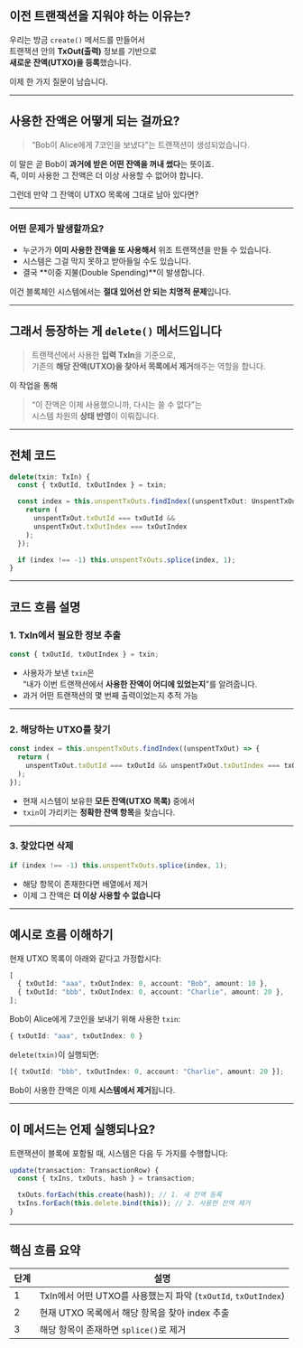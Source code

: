 ## 이전 트랜잭션을 지워야 하는 이유는?

우리는 방금 `create()` 메서드를 만들어서  
트랜잭션 안의 **TxOut(출력)** 정보를 기반으로  
**새로운 잔액(UTXO)을 등록**했습니다.

이제 한 가지 질문이 남습니다.

---

## 사용한 잔액은 어떻게 되는 걸까요?

> “Bob이 Alice에게 7코인을 보냈다”는 트랜잭션이 생성되었습니다.

이 말은 곧 Bob이 **과거에 받은 어떤 잔액을 꺼내 썼다**는 뜻이죠.  
즉, 이미 사용한 그 잔액은 더 이상 사용할 수 없어야 합니다.

그런데 만약 그 잔액이 UTXO 목록에 그대로 남아 있다면?

---

### 어떤 문제가 발생할까요?

- 누군가가 **이미 사용한 잔액을 또 사용해서** 위조 트랜잭션을 만들 수 있습니다.
- 시스템은 그걸 막지 못하고 받아들일 수도 있습니다.
- 결국 **이중 지불(Double Spending)**이 발생합니다.

이건 블록체인 시스템에서는 **절대 있어선 안 되는 치명적 문제**입니다.

---

## 그래서 등장하는 게 `delete()` 메서드입니다

> 트랜잭션에서 사용한 **입력 TxIn**을 기준으로,  
> 기존의 **해당 잔액(UTXO)을 찾아서 목록에서 제거**해주는 역할을 합니다.

이 작업을 통해

> “이 잔액은 이제 사용했으니까, 다시는 쓸 수 없다”는  
> 시스템 차원의 **상태 반영**이 이뤄집니다.

---

## 전체 코드

```ts
delete(txin: TxIn) {
  const { txOutId, txOutIndex } = txin;

  const index = this.unspentTxOuts.findIndex((unspentTxOut: UnspentTxOut) => {
    return (
      unspentTxOut.txOutId === txOutId &&
      unspentTxOut.txOutIndex === txOutIndex
    );
  });

  if (index !== -1) this.unspentTxOuts.splice(index, 1);
}
```

---

## 코드 흐름 설명

### 1. TxIn에서 필요한 정보 추출

```ts
const { txOutId, txOutIndex } = txin;
```

- 사용자가 보낸 `txin`은  
  “내가 이번 트랜잭션에서 **사용한 잔액이 어디에 있었는지**”를 알려줍니다.
- 과거 어떤 트랜잭션의 몇 번째 출력이었는지 추적 가능

---

### 2. 해당하는 UTXO를 찾기

```ts
const index = this.unspentTxOuts.findIndex((unspentTxOut) => {
  return (
    unspentTxOut.txOutId === txOutId && unspentTxOut.txOutIndex === txOutIndex
  );
});
```

- 현재 시스템이 보유한 **모든 잔액(UTXO 목록)** 중에서
- `txin`이 가리키는 **정확한 잔액 항목**을 찾습니다.

---

### 3. 찾았다면 삭제

```ts
if (index !== -1) this.unspentTxOuts.splice(index, 1);
```

- 해당 항목이 존재한다면 배열에서 제거
- 이제 그 잔액은 **더 이상 사용할 수 없습니다**

---

## 예시로 흐름 이해하기

현재 UTXO 목록이 아래와 같다고 가정합시다:

```ts
[
  { txOutId: "aaa", txOutIndex: 0, account: "Bob", amount: 10 },
  { txOutId: "bbb", txOutIndex: 0, account: "Charlie", amount: 20 },
];
```

Bob이 Alice에게 7코인을 보내기 위해 사용한 `txin`:

```ts
{ txOutId: "aaa", txOutIndex: 0 }
```

`delete(txin)`이 실행되면:

```ts
[{ txOutId: "bbb", txOutIndex: 0, account: "Charlie", amount: 20 }];
```

Bob이 사용한 잔액은 이제 **시스템에서 제거**됩니다.

---

## 이 메서드는 언제 실행되나요?

트랜잭션이 블록에 포함될 때, 시스템은 다음 두 가지를 수행합니다:

```ts
update(transaction: TransactionRow) {
  const { txIns, txOuts, hash } = transaction;

  txOuts.forEach(this.create(hash)); // 1. 새 잔액 등록
  txIns.forEach(this.delete.bind(this)); // 2. 사용한 잔액 제거
}
```

---

## 핵심 흐름 요약

| 단계 | 설명                                                           |
| ---- | -------------------------------------------------------------- |
| 1    | TxIn에서 어떤 UTXO를 사용했는지 파악 (`txOutId`, `txOutIndex`) |
| 2    | 현재 UTXO 목록에서 해당 항목을 찾아 index 추출                 |
| 3    | 해당 항목이 존재하면 `splice()`로 제거                         |
